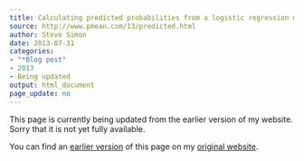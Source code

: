 ```yaml
---
title: Calculating predicted probabilities from a logistic regression model 
source: http://www.pmean.com/13/predicted.html
author: Steve Simon
date: 2013-07-31
categories:
- "*Blog post"
- 2013
- Being updated
output: html_document
page_update: no
---
```


This page is currently being updated from the earlier version of my website. Sorry that it is not yet fully available.

<!---More--->

You can find an [earlier version][sim1] of this page on my [original website][sim2].

[sim1]: http://www.pmean.com/13/predicted.html
[sim2]: http://www.pmean.com/original_site.html
